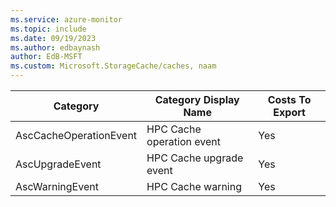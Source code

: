 ```yaml
---
ms.service: azure-monitor
ms.topic: include
ms.date: 09/19/2023
ms.author: edbaynash
author: EdB-MSFT
ms.custom: Microsoft.StorageCache/caches, naam
---
```

  
  
|Category|Category Display Name|Costs To Export|
|---|---|---|
|AscCacheOperationEvent |HPC Cache operation event |Yes |
|AscUpgradeEvent |HPC Cache upgrade event |Yes |
|AscWarningEvent |HPC Cache warning |Yes |